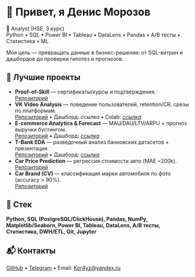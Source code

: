 # 👋 Привет, я Денис Морозов
🎯 Analyst (HSE, 3 курс)  
Python • SQL • Power BI • Tableau • DataLens • Pandas • A/B тесты • Статистика • ML

Моя цель — превращать данные в бизнес-решения: от SQL-витрин и дашбордов до проверки гипотез и прогнозов.

## 🚀 Лучшие проекты
- **Proof-of-Skill** — сертификаты/курсы и подтверждения.  
  [Репозиторий](https://github.com/Kor4yz/proof-of-skill)
- **VK Video Analysis** — поведение пользователей, retention/CR, срезы по платформам.  
  [Репозиторий](https://github.com/Kor4yz/Analysis-of-user-video-sessions-on-the-VK-Video-platform) • Дашборд: *ссылка* • Colab: [*ссылка*](https://colab.research.google.com/drive/1ZykbZZXAXpsL4L23zqEr1y9f_eD8gnN8?usp=sharing)
- **E-commerce Analytics & Forecast** — MAU/DAU/LTV/ARPU + прогноз выручки бустингом.  
  [Репозиторий](https://github.com/Kor4yz/ecommerce-analytics-forecast) • Дашборд: [*ссылка*](https://datalens.ru/r19wac3nqtz0c?_no_controls=1&state=7a421f30208&_theme=dark)
- **T-Bank EDA** — разведочный анализ банковских датасетов + презентация.  
  [Репозиторий](https://github.com/Kor4yz/T-bank_analysis_hotels_and_air_travel) • Дашборд: [*ссылка*](https://datalens.ru/1b40fflhydq4m?_no_controls=1&tab=Ge&_theme=dark)
- **Car Price Prediction** — регрессия стоимости авто (MAE ~200k).  
  [Репозиторий](https://github.com/Kor4yz/Predicting-the-cost-of-cars)
- **Car Brand (CV)** — классификация марки автомобиля по фото (accuracy > 90%).  
  [Репозиторий](https://github.com/Kor4yz/Determining_the_car_brand_from_a_photo)

## 🧰 Стек
**Python, SQL (PostgreSQL/ClickHouse), Pandas, NumPy, Matplotlib/Seaborn, Power BI, Tableau, DataLens, A/B тесты, Статистика, DWH/ETL, Git, Jupyter**

## 📬 Контакты
[GitHub](https://github.com/Kor4yz) • [Telegram](https://t.me/kor4yz) • Email: Kor4yz@yandex.ru

